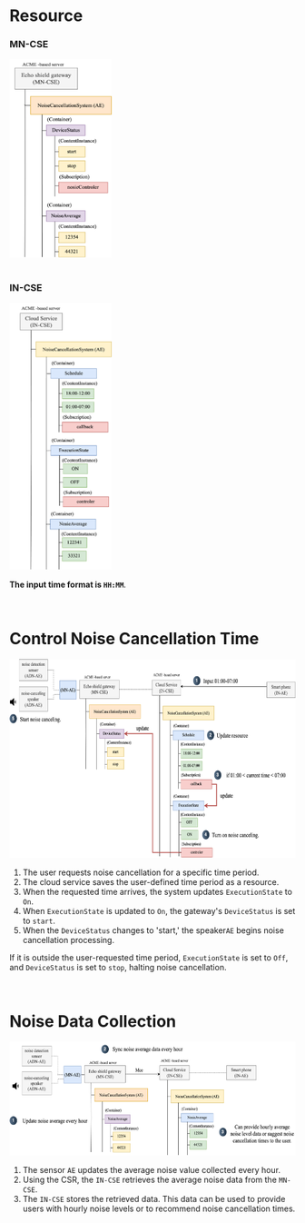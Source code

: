 # Resource

### MN-CSE

<img src="./img/05-resource-MN-CSE.png" alt="Example Image" width="180px" height="350px">

<br/>
<br/>

### IN-CSE

<img src="./img/05-reousrce-IN-CSE.png" alt="Example Image" width="180px" height="470px">

**The input time format is `HH:MM`**.

<br/>

# Control Noise Cancellation Time

<img src="./img/05-resource-IN-AE-to-ADN-AE.png" alt="Example Image" width="700px" height="350px">

1. The user requests noise cancellation for a specific time period.
2. The cloud service saves the user-defined time period as a resource.
3. When the requested time arrives, the system updates `ExecutionState` to `On`.
4. When `ExecutionState` is updated to `On`, the gateway's `DeviceStatus` is set to `start`.
5. When the `DeviceStatus` changes to 'start,' the speaker`AE` begins noise cancellation processing.

If it is outside the user-requested time period, `ExecutionState` is set to `Off`, and `DeviceStatus` is set to `stop`, halting noise cancellation.

<br/>

# Noise Data Collection

<img src="./img/05-resource-ADN-AE-to-IN-AE.png" alt="Example Image" width="600px" height="200px">

1. The sensor `AE` updates the average noise value collected every hour.
2. Using the CSR, the `IN-CSE` retrieves the average noise data from the `MN-CSE`.
3. The `IN-CSE` stores the retrieved data. This data can be used to provide users with hourly noise levels or to recommend noise cancellation times.
